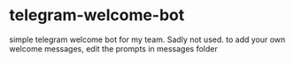 # telegram-welcome-bot
simple telegram welcome bot for my team. Sadly not used.
to add your own welcome messages, edit the prompts in messages folder
